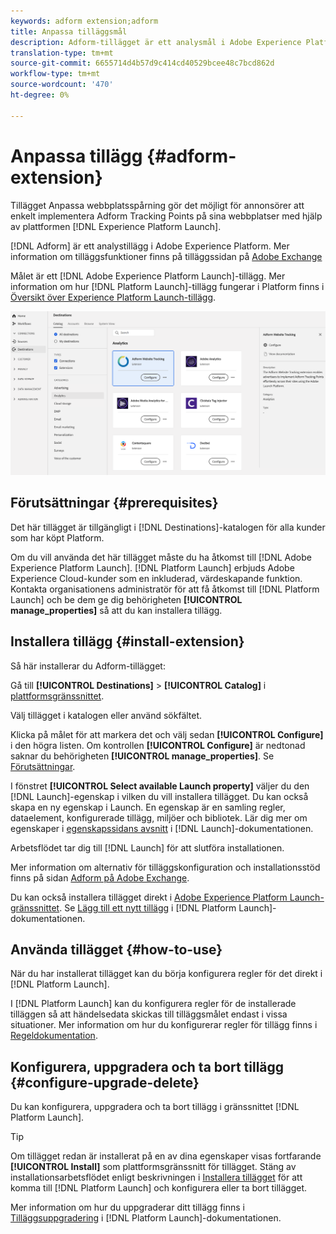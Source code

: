 ```yaml
---
keywords: adform extension;adform
title: Anpassa tilläggsmål
description: Adform-tillägget är ett analysmål i Adobe Experience Platform. Mer information om tilläggsfunktionerna finns på tilläggssidan på Adobe Exchange.
translation-type: tm+mt
source-git-commit: 6655714d4b57d9c414cd40529bcee48c7bcd862d
workflow-type: tm+mt
source-wordcount: '470'
ht-degree: 0%

---
```



# Anpassa tillägg {#adform-extension}

Tillägget Anpassa webbplatsspårning gör det möjligt för annonsörer att enkelt implementera Adform Tracking Points på sina webbplatser med hjälp av plattformen [!DNL Experience Platform Launch].

[!DNL Adform] är ett analystillägg i Adobe Experience Platform. Mer information om tilläggsfunktioner finns på tilläggssidan på [Adobe Exchange](https://exchange.adobe.com/experiencecloud.details.103195.adform-website-tracking.html)

Målet är ett [!DNL Adobe Experience Platform Launch]-tillägg. Mer information om hur [!DNL Platform Launch]-tillägg fungerar i Platform finns i [Översikt över Experience Platform Launch-tillägg](../launch-extensions/overview.md).

![Anpassa tillägg](../../assets/catalog/analytics/adform/catalog.png)

## Förutsättningar {#prerequisites}

Det här tillägget är tillgängligt i [!DNL Destinations]-katalogen för alla kunder som har köpt Platform.

Om du vill använda det här tillägget måste du ha åtkomst till [!DNL Adobe Experience Platform Launch]. [!DNL Platform Launch] erbjuds Adobe Experience Cloud-kunder som en inkluderad, värdeskapande funktion. Kontakta organisationens administratör för att få åtkomst till [!DNL Platform Launch] och be dem ge dig behörigheten **[!UICONTROL manage_properties]** så att du kan installera tillägg.

## Installera tillägg {#install-extension}

Så här installerar du Adform-tillägget:

Gå till **[!UICONTROL Destinations]** > **[!UICONTROL Catalog]** i [plattformsgränssnittet](http://platform.adobe.com/).

Välj tillägget i katalogen eller använd sökfältet.

Klicka på målet för att markera det och välj sedan **[!UICONTROL Configure]** i den högra listen. Om kontrollen **[!UICONTROL Configure]** är nedtonad saknar du behörigheten **[!UICONTROL manage_properties]**. Se [Förutsättningar](#prerequisites).

I fönstret **[!UICONTROL Select available Launch property]** väljer du den [!DNL Launch]-egenskap i vilken du vill installera tillägget. Du kan också skapa en ny egenskap i Launch. En egenskap är en samling regler, dataelement, konfigurerade tillägg, miljöer och bibliotek. Lär dig mer om egenskaper i [egenskapssidans avsnitt](https://experienceleague.adobe.com/docs/launch/using/reference/admin/companies-and-properties.html#properties-page) i [!DNL Launch]-dokumentationen.

Arbetsflödet tar dig till [!DNL Launch] för att slutföra installationen.

Mer information om alternativ för tilläggskonfiguration och installationsstöd finns på sidan [Adform på Adobe Exchange](https://exchange.adobe.com/experiencecloud.details.103195.adform-website-tracking.html).

Du kan också installera tillägget direkt i [Adobe Experience Platform Launch-gränssnittet](https://launch.adobe.com/). Se [Lägg till ett nytt tillägg](https://experienceleague.adobe.com/docs/launch/using/reference/manage-resources/extensions/overview.html?lang=en#add-a-new-extension) i [!DNL Platform Launch]-dokumentationen.

## Använda tillägget {#how-to-use}

När du har installerat tillägget kan du börja konfigurera regler för det direkt i [!DNL Platform Launch].

I [!DNL Platform Launch] kan du konfigurera regler för de installerade tilläggen så att händelsedata skickas till tilläggsmålet endast i vissa situationer. Mer information om hur du konfigurerar regler för tillägg finns i [Regeldokumentation](https://experienceleague.adobe.com/docs/launch/using/reference/manage-resources/rules.html).

## Konfigurera, uppgradera och ta bort tillägg {#configure-upgrade-delete}

Du kan konfigurera, uppgradera och ta bort tillägg i gränssnittet [!DNL Platform Launch].

>[!TIP]
>
>Om tillägget redan är installerat på en av dina egenskaper visas fortfarande **[!UICONTROL Install]** som plattformsgränssnitt för tillägget. Stäng av installationsarbetsflödet enligt beskrivningen i [Installera tillägget](#install-extension) för att komma till [!DNL Platform Launch] och konfigurera eller ta bort tillägget.

Mer information om hur du uppgraderar ditt tillägg finns i [Tilläggsuppgradering](https://experienceleague.adobe.com/docs/launch/using/reference/manage-resources/extensions/extension-upgrade.html) i [!DNL Platform Launch]-dokumentationen.



